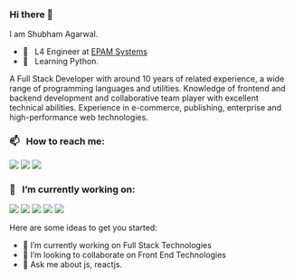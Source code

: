 ### Hi there 👋

<!--
**shubhamagarwal/shubhamagarwal** is a ✨ _special_ ✨ repository because its `README.md` (this file) appears on your GitHub profile.
-->

I am Shubham Agarwal.
- 💼  &nbsp; L4 Engineer at [EPAM Systems](https://www.epam.com/)
- 🌱  &nbsp; Learning Python.

A Full Stack Developer with around 10 years of related experience, a wide range of programming languages and utilities. Knowledge of frontend and backend development and collaborative team player with excellent technical abilities. Experience in e-commerce, publishing, enterprise and high-performance web technologies.


### 📫 &nbsp; How to reach me: 
[![][b-linkedin]](https://www.linkedin.com/in/shubham-agarwal-921b4b19/)
[![][b-youtube]](https://www.youtube.com/channel/UCJKJTVeQKSmvSUA4kOxZCPg)
[![][b-gmail]](mailto:shubham150@gmail.com)

### 🔭 &nbsp; I’m currently working on:
![][b-react]
![][b-typescript]
![][b-javascript]
![][b-node]
![][b-graphql]


Here are some ideas to get you started:

- 🔭 I’m currently working on Full Stack Technologies
- 👯 I’m looking to collaborate on Front End Technologies
- 💬 Ask me about js, reactjs.


<!-- Badge Links -->
[b-linkedin]: https://raster.shields.io/badge/shubham-agarwal-0077B5?style=flat-square&logo=linkedin
[b-gmail]: https://raster.shields.io/badge/shubham150-E4405F?style=flat-square&logo=gmail&logoColor=white
[b-youtube]: https://raster.shields.io/badge/ShubhamAgarwal-E4405F?style=flat-square&logo=youtube&logoColor=white

[b-mac]: https://raster.shields.io/badge/MacOS-999999?style=for-the-badge&logo=apple&logoColor=white
[b-linux]: https://raster.shields.io/badge/Linux-FCC624?style=for-the-badge&logo=linux&logoColor=black
[b-archlinux]: https://raster.shields.io/badge/Arch_Linux-1793D1?style=for-the-badge&logo=arch-linux&logoColor=white

[b-intelli-j]: https://img.shields.io/badge/IntelliJ_IDEA-000000?style=for-the-badge&logo=intellij-idea
[b-vscode]: https://img.shields.io/badge/Visual_Studio_Code-007ACC?style=for-the-badge&logo=visual-studio-code

[b-leetcode]: https://img.shields.io/badge/LeetCode-007ACC?style=for-the-badge&logo=Leetcode
[b-typescript]: https://img.shields.io/badge/Typescript-007ACC?style=for-the-badge&logo=typescript
[b-javascript]: https://img.shields.io/badge/JavaScript-F7DF1E?style=for-the-badge&logo=javascript&logoColor=black
[b-rust]: https://img.shields.io/badge/Rust-000000?style=for-the-badge&logo=rust
[b-swift]: https://img.shields.io/badge/Swift-FA7343?style=for-the-badge&logo=swift&logoColor=white
[b-objective_c]: https://img.shields.io/badge/Objective_C-A8B9CC?style=for-the-badge&logo=c&logoColor=black

[b-angular]: https://img.shields.io/badge/Angular-DD0031?style=for-the-badge&logo=angular
[b-react]: https://img.shields.io/badge/React-61DAFB?style=for-the-badge&logo=react&logoColor=black
[b-react-native]: https://img.shields.io/badge/React_Native-61DAFB?style=for-the-badge&logo=react&logoColor=black
[b-node]: https://img.shields.io/badge/Node.JS-339933?style=for-the-badge&logo=node.js&logoColor=white
[b-express]: https://img.shields.io/badge/Express.JS-339933?style=for-the-badge&logo=node.js&logoColor=white
[b-rxjs]: https://img.shields.io/badge/ReactiveX_(RxJS)-B7178C?style=for-the-badge&logo=reactivex
[b-ngrx]: https://img.shields.io/badge/Redux_(@ngrx/store)-764ABC?style=for-the-badge&logo=redux
[b-aws]: https://img.shields.io/badge/AWS-232F3E?style=for-the-badge&logo=amazon-aws
[b-docker]: https://img.shields.io/badge/Docker-2496ED?style=for-the-badge&logo=docker&logoColor=white
[b-graphql]: https://img.shields.io/badge/GraphQL-E10098?style=for-the-badge&logo=graphql

[b-zsh]: https://img.shields.io/badge/Zsh-4EAA25?style=for-the-badge&logo=gnu-bash&logoColor=white
[b-bash]: https://img.shields.io/badge/Bash-4EAA25?style=for-the-badge&logo=gnu-bash&logoColor=white

[b-jenkins]: https://img.shields.io/badge/Jenkins-D24939?style=for-the-badge&logo=jenkins&logoColor=white
[b-webpack]: https://img.shields.io/badge/Webpack-8DD6F9?style=for-the-badge&logo=webpack&logoColor=black
[b-homebrew]: https://img.shields.io/badge/Homebrew-FBB040?style=for-the-badge&logo=homebrew&logoColor=black
[b-php]: https://img.shields.io/badge/Homebrew-FBB040?style=for-the-badge&logoColor=black




